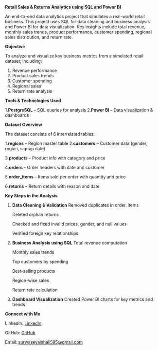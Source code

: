 **Retail Sales & Returns Analytics using SQL and Power BI**

An end-to-end data analytics project that simulates a real-world retail business. This project uses SQL for data cleaning and business analysis and Power BI for data visualization. Key insights include total revenue, monthly sales trends, product performance, customer spending, regional sales distribution, and return rate.

**Objective**

To analyze and visualize key business metrics from a simulated retail dataset, including:

1. Revenue performance
2. Product sales trends
3. Customer spending
4. Regional sales
5. Return rate analysis

**Tools & Technologies Used**

1.**PostgreSQL** – SQL queries for analysis
2.**Power BI** – Data visualization & dashboards

**Dataset Overview**

The dataset consists of 6 interrelated tables:

1.**regions** – Region master table
2.**customers** – Customer data (gender, region, signup date)

3.**products** – Product info with category and price

4.**orders** – Order headers with date and customer

5.**order_items** – Items sold per order with quantity and price

6.**returns** – Return details with reason and date


 **Key Steps in the Analysis**
 
1. **Data Cleaning & Validation**
    Removed duplicates in order_items
   
    Deleted orphan returns
   
    Checked and fixed invalid prices, gender, and null values
   
    Verified foreign key relationships

3. **Business Analysis using SQL**
    Total revenue computation
   
    Monthly sales trends
   
    Top customers by spending
   
    Best-selling products
   
    Region-wise sales
   
    Return rate calculation

5. **Dashboard Visualization**
    Created Power BI charts for key metrics and trends

**Connect with Me**

LinkedIn: [LinkedIn](https://www.linkedin.com/in/vaishali-s-579a672b8/)

GitHub: [GitHub](https://github.com/Vaishuu98)

Email: surwasevaishali595@gmail.com
